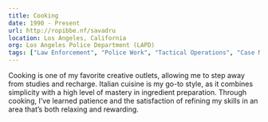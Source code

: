 ```yaml
---
title: Cooking
date: 1990 - Present
url: http://ropibbe.nf/savadru
location: Los Angeles, California
org: Los Angeles Police Department (LAPD)
tags: ["Law Enforcement", "Police Work", "Tactical Operations", "Case Management"]
---
```


Cooking is one of my favorite creative outlets, allowing me to step away from studies and recharge. Italian cuisine is my go-to style, as it combines simplicity with a high level of mastery in ingredient preparation. Through cooking, I’ve learned patience and the satisfaction of refining my skills in an area that’s both relaxing and rewarding.
